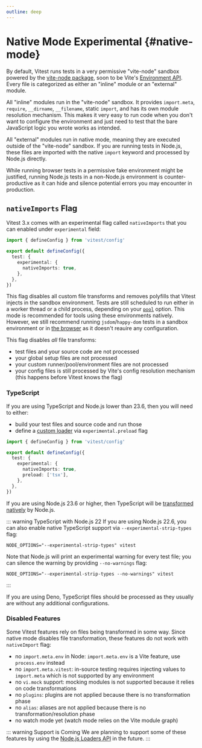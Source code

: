 ```yaml
---
outline: deep
---
```


# Native Mode <Badge type="warning">Experimental</Badge> {#native-mode}

By default, Vitest runs tests in a very permissive "vite-node" sandbox powered by the [vite-node package](https://www.npmjs.com/package/vite-node), soon to be Vite's [Environment API](https://vite.dev/guide/api-environment.html#environment-api). Every file is categorized as either an "inline" module or an "external" module.

All "inline" modules run in the "vite-node" sandbox. It provides `import.meta`, `require`, `__dirname`, `__filename`, static `import`, and has its own module resolution mechanism. This makes it very easy to run code when you don't want to configure the environment and just need to test that the bare JavaScript logic you wrote works as intended.

All "external" modules run in native mode, meaning they are executed outside of the "vite-node" sandbox. If you are running tests in Node.js, these files are imported with the native `import` keyword and processed by Node.js directly.

While running browser tests in a permissive fake environment might be justified, running Node.js tests in a non-Node.js environment is counter-productive as it can hide and silence potential errors you may encounter in production.

## `nativeImports` Flag

Vitest 3.x comes with an experimental flag called `nativeImports` <!-- TBD --> that you can enabled under `experimental` field:

```ts
import { defineConfig } from 'vitest/config'

export default defineConfig({
  test: {
    experimental: {
      nativeImports: true,
    },
  },
})
```

This flag disables all custom file transforms and removes polyfills that Vitest injects in the sandbox environment. Tests are still scheduled to run either in a worker thread or a child process, depending on your [`pool`](/config/#pool) option. This mode is recommended for tools using these environments natively. However, we still recommend running `jsdom`/`happy-dom` tests in a sandbox environment or in [the browser](/guide/browser/) as it doesn't reauire any configuration.

This flag disables _all_ file transforms:

- test files and your source code are not processed
- your global setup files are not processed
- your custom runner/pool/environment files are not processed
- your config files is still processed by Vite's config resolution mechanism (this happens before Vitest knows the flag)

### TypeScript

If you are using TypeScript and Node.js lower than 23.6, then you will need to either:

- build your test files and source code and run those
- define a [custom loader](https://nodejs.org/api/module.html#customization-hooks) via `experimental.preload` flag

```ts
import { defineConfig } from 'vitest/config'

export default defineConfig({
  test: {
    experimental: {
      nativeImports: true,
      preload: ['tsx'],
    },
  },
})
```
<!-- TODO: example with tsx - just adding "tsx" is not enough -->

If you are using Node.js 23.6 or higher, then TypeScript will be [transformed natively](https://nodejs.org/en/learn/typescript/run-natively) by Node.js.

::: warning TypeScript with Node.js 22
If you are using Node.js 22.6, you can also enable native TypeScript support via `--experimental-strip-types` flag:

```shell
NODE_OPTIONS="--experimental-strip-types" vitest
```

Note that Node.js will print an experimental warning for every test file; you can silence the warning by providing `--no-warnings` flag:

```shell
NODE_OPTIONS="--experimental-strip-types --no-warnings" vitest
```
:::

If you are using Deno, TypeScript files should be processed as they usually are without any additional configurations.

### Disabled Features

Some Vitest features rely on files being transformed in some way. Since native mode disables file transformation, these features do not work with `nativeImport` flag:

- no `import.meta.env` in Node: `import.meta.env` is a Vite feature, use `process.env` instead
- no `import.meta.vitest`: in-source testing requires injecting values to `import.meta` which is not supported by any environment
- no `vi.mock` support: mocking modules is not supported because it relies on code transformations
- no `plugins`: plugins are not applied because there is no transformation phase
- no `alias`: aliases are not applied because there is no transformation/resolution phase
- no watch mode yet (watch mode relies on the Vite module graph)

::: warning Support is Coming
We are planning to support some of these features by using the [Node.js Loaders API](https://nodejs.org/api/module.html#customization-hooks) in the future.
:::
